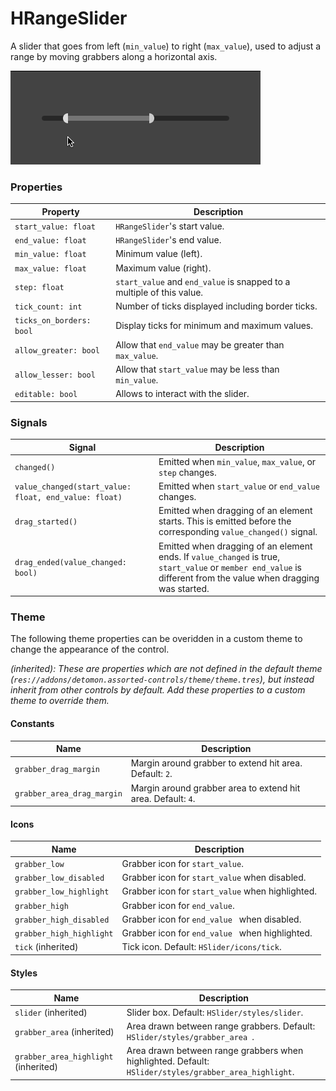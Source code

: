 # HRangeSlider

A slider that goes from left (`min_value`) to right (`max_value`), used to adjust a range by moving grabbers along a horizontal axis.

![Usage](assets/h_range_slider_usage.gif)

### Properties

| Property | Description |
|---|---|
| `start_value: float` | `HRangeSlider`'s start value. |
| `end_value: float` | `HRangeSlider`'s end value. |
| `min_value: float` | Minimum value (left). |
| `max_value: float ` | Maximum value (right). |
| `step: float` | `start_value` and `end_value` is snapped to a multiple of this value. |
| `tick_count: int` | Number of ticks displayed including border ticks. |
| `ticks_on_borders: bool` | Display ticks for minimum and maximum values. |
| `allow_greater: bool` | Allow that `end_value` may be greater than `max_value`. |
| `allow_lesser: bool` | Allow that `start_value` may be less than `min_value`. |
| `editable: bool` | Allows to interact with the slider. |

### Signals

| Signal | Description |
|---|---|
| `changed()` | Emitted when `min_value`, `max_value`, or `step` changes. |
| `value_changed(start_value: float, end_value: float)` | Emitted when `start_value` or `end_value` changes. |
| `drag_started()` | Emitted when dragging of an element starts. This is emitted before the corresponding `value_changed()` signal. |
| `drag_ended(value_changed: bool)` | Emitted when dragging of an element ends. If `value_changed` is true, `start_value` or `member end_value` is different from the value when dragging was started. |

### Theme

The following theme properties can be overidden in a custom theme to change the appearance of the control.

*(inherited): These are properties which are not defined in the default theme (`res://addons/detomon.assorted-controls/theme/theme.tres`), but instead inherit from other controls by default. Add these properties to a custom theme to override them.*

#### Constants

| Name | Description |
|---|---|
| `grabber_drag_margin ` | Margin around grabber to extend hit area. Default: `2`. |
| `grabber_area_drag_margin` | Margin around grabber area to extend hit area. Default: `4`. |

#### Icons

| Name | Description |
|---|---|
| `grabber_low` | Grabber icon for `start_value`. |
| `grabber_low_disabled` | Grabber icon for `start_value` when disabled. |
| `grabber_low_highlight` | Grabber icon for `start_value` when highlighted. |
| `grabber_high` | Grabber icon for `end_value`. |
| `grabber_high_disabled` | Grabber icon for `end_value ` when disabled. |
| `grabber_high_highlight` | Grabber icon for `end_value ` when highlighted. |
| `tick` (inherited) | Tick icon. Default: `HSlider/icons/tick`. |

#### Styles

| Name | Description |
|---|---|
| `slider` (inherited) | Slider box. Default: `HSlider/styles/slider`. |
| `grabber_area` (inherited) | Area drawn between range grabbers. Default: `HSlider/styles/grabber_area `. |
| `grabber_area_highlight` (inherited) | Area drawn between range grabbers when highlighted. Default: `HSlider/styles/grabber_area_highlight`. |
